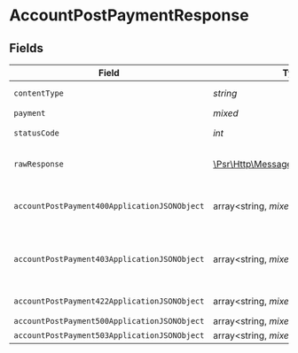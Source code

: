 # AccountPostPaymentResponse


## Fields

| Field                                                                                                        | Type                                                                                                         | Required                                                                                                     | Description                                                                                                  |
| ------------------------------------------------------------------------------------------------------------ | ------------------------------------------------------------------------------------------------------------ | ------------------------------------------------------------------------------------------------------------ | ------------------------------------------------------------------------------------------------------------ |
| `contentType`                                                                                                | *string*                                                                                                     | :heavy_check_mark:                                                                                           | HTTP response content type for this operation                                                                |
| `payment`                                                                                                    | *mixed*                                                                                                      | :heavy_minus_sign:                                                                                           | Payment Created                                                                                              |
| `statusCode`                                                                                                 | *int*                                                                                                        | :heavy_check_mark:                                                                                           | HTTP response status code for this operation                                                                 |
| `rawResponse`                                                                                                | [\Psr\Http\Message\ResponseInterface](https://www.php-fig.org/psr/psr-7/#33-psrhttpmessageresponseinterface) | :heavy_minus_sign:                                                                                           | Raw HTTP response; suitable for custom response parsing                                                      |
| `accountPostPayment400ApplicationJSONObject`                                                                 | array<string, *mixed*>                                                                                       | :heavy_minus_sign:                                                                                           | **Bad Request**\<br/>When there are errors in the payload<br/>                                               |
| `accountPostPayment403ApplicationJSONObject`                                                                 | array<string, *mixed*>                                                                                       | :heavy_minus_sign:                                                                                           | **Access Denied**\<br/>Credentials supplied do not grant access to the requested resource.<br/>              |
| `accountPostPayment422ApplicationJSONObject`                                                                 | array<string, *mixed*>                                                                                       | :heavy_minus_sign:                                                                                           | **Unprocessable Content**<br/>                                                                               |
| `accountPostPayment500ApplicationJSONObject`                                                                 | array<string, *mixed*>                                                                                       | :heavy_minus_sign:                                                                                           | **Internal Server Error**<br/>                                                                               |
| `accountPostPayment503ApplicationJSONObject`                                                                 | array<string, *mixed*>                                                                                       | :heavy_minus_sign:                                                                                           | **Service Unavailable**<br/>                                                                                 |